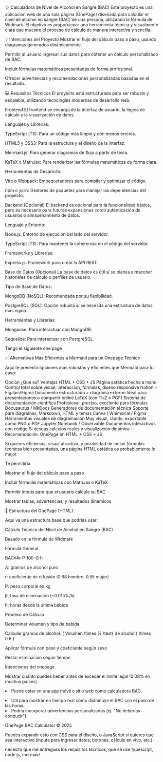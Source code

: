 🩺 Calculadora de Nivel de Alcohol en Sangre (BAC)
Este proyecto es una aplicación web de una sola página (OnePage) diseñada para calcular el nivel de alcohol en sangre (BAC) de una persona, utilizando la fórmula de Widmark. El objetivo es proporcionar una herramienta técnica y visualmente clara que muestre el proceso de cálculo de manera interactiva y sencilla.

💡 Intenciones del Proyecto
Mostrar el flujo del cálculo paso a paso, usando diagramas generados dinámicamente.

Permitir al usuario ingresar sus datos para obtener un cálculo personalizado de BAC.

Incluir fórmulas matemáticas presentadas de forma profesional.

Ofrecer advertencias y recomendaciones personalizadas basadas en el resultado.

💻 Requisitos Técnicos
El proyecto está estructurado para ser robusto y escalable, utilizando tecnologías modernas de desarrollo web.

Frontend
El frontend se encarga de la interfaz de usuario, la lógica de cálculo y la visualización de datos.

Lenguajes y Librerías:

TypeScript (TS): Para un código más limpio y con menos errores.

HTML5 y CSS3: Para la estructura y el diseño de la interfaz.

Mermaid.js: Para generar diagramas de flujo a partir de texto.

KaTeX o MathJax: Para renderizar las fórmulas matemáticas de forma clara.

Herramientas de Desarrollo:

Vite o Webpack: Empaquetadores para compilar y optimizar el código.

npm o yarn: Gestores de paquetes para manejar las dependencias del proyecto.

Backend (Opcional)
El backend es opcional para la funcionalidad básica, pero es necesario para futuras expansiones como autenticación de usuarios o almacenamiento de datos.

Lenguaje y Entorno:

Node.js: Entorno de ejecución del lado del servidor.

TypeScript (TS): Para mantener la coherencia en el código del servidor.

Frameworks y Librerías:

Express.js: Framework para crear la API REST.

Base de Datos (Opcional)
La base de datos es útil si se planea almacenar historiales de cálculo o perfiles de usuario.

Tipo de Base de Datos:

MongoDB (NoSQL): Recomendada por su flexibilidad.

PostgreSQL (SQL): Opción robusta si se necesita una estructura de datos más rígida.

Herramientas y Librerías:

Mongoose: Para interactuar con MongoDB.

Sequelize: Para interactuar con PostgreSQL.










Tengo el siguiente one page



✅ Alternativas Más Eficientes a Mermaid para un Onepage Técnico

Aquí te presento opciones más robustas y eficientes que Mermaid para tu caso:

Opción ¿Qué es? Ventajas HTML + CSS + JS Página estática hecha a mano Control total sobre visual, interacción, fórmulas, diseño responsive Notion + FigJam/Figma Documento estructurado + diagrama externo Ideal para presentaciones o compartir online LaTeX (con TikZ o PGF) Sistema de documentación científica Profesional, preciso, excelente para fórmulas Docusaurus / MkDocs Generadores de documentación técnica Soporte para diagramas, Markdown, HTML y temas Canva / Whimsical / Figma Herramientas visuales de diagramación Muy visual, rápido, exportable como PNG o PDF Jupyter Notebook / Observable Documentos interactivos con código Si deseas cálculos reales y visualización dinámica 💡 Recomendación: OnePage en HTML + CSS + JS

Si quieres eficiencia, visual atractivo, y posibilidad de incluir fórmulas técnicas bien presentadas, una página HTML estática es probablemente lo mejor.

Te permitiría:

Mostrar el flujo del cálculo paso a paso

Incluir fórmulas matemáticas con MathJax o KaTeX

Permitir inputs para que el usuario calcule su BAC

Mostrar tablas, advertencias, y resultados dinámicos

🧱 Estructura del OnePage (HTML)

Aquí va una estructura base que podrías usar:

<title>Cálculo de Nivel de Alcohol en Sangre</title> <script src="https://cdn.jsdelivr.net/npm/mathjax@3/es5/tex-mml-chtml.js" async></script>

Cálculo Técnico del Nivel de Alcohol en Sangre (BAC)



Basado en la fórmula de Widmark

Fórmula General



BAC=Ar⋅P⋅100−β⋅h

A: gramos de alcohol puro

r: coeficiente de difusión (0.68 hombre, 0.55 mujer)

P: peso corporal en kg

β: tasa de eliminación (~0.015%/h)

h: horas desde la última bebida

Proceso de Cálculo



Determinar volumen y tipo de bebida

Calcular gramos de alcohol: \( Volumen \times \% \text{ de alcohol} \times 0.8 \)

Aplicar fórmula con peso y coeficiente según sexo

Restar eliminación según tiempo

Intenciones del onepage



Mostrar cuánto puedes beber antes de exceder el límite legal (0.08% en muchos países).<li>Puede estar en una app móvil o sitio web como calculadora BAC.</li>



<li>Útil para mostrar en tiempo real cómo disminuye el BAC con el paso de las horas.</li>



<li> Podría incorporar advertencias personalizadas (ej. "No deberías conducir").</li>

</ol>



OnePage BAC Calculator © 2025

Puedes expandir esto con CSS para el diseño, o JavaScript si quieres que sea interactivo (inputs para ingresar datos, botones, cálculo en vivo, etc.).





necesito que me entregues los requisitos tecnicos, que se use typescript, node.js, mermaid
